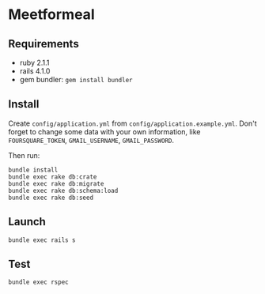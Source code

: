 # Meetformeal

## Requirements

* ruby 2.1.1
* rails 4.1.0
* gem bundler: `gem install bundler`

## Install

Create `config/application.yml` from `config/application.example.yml`. Don't forget to change some data with your own information, like `FOURSQUARE_TOKEN`, `GMAIL_USERNAME`, `GMAIL_PASSWORD`.

Then run:

    bundle install
    bundle exec rake db:crate
    bundle exec rake db:migrate
    bundle exec rake db:schema:load
    bundle exec rake db:seed

## Launch

    bundle exec rails s

## Test

    bundle exec rspec

